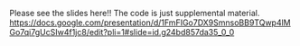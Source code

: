 Please see the slides here!! The code is just supplemental material.
https://docs.google.com/presentation/d/1FmFIGo7DX9SmnsoBB9TQwp4lMGo7qi7gUcSIw4f1jc8/edit?pli=1#slide=id.g24bd857da35_0_0
